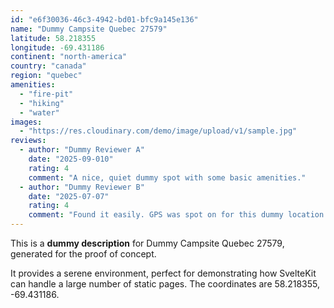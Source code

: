```yaml
---
id: "e6f30036-46c3-4942-bd01-bfc9a145e136"
name: "Dummy Campsite Quebec 27579"
latitude: 58.218355
longitude: -69.431186
continent: "north-america"
country: "canada"
region: "quebec"
amenities:
  - "fire-pit"
  - "hiking"
  - "water"
images:
  - "https://res.cloudinary.com/demo/image/upload/v1/sample.jpg"
reviews:
  - author: "Dummy Reviewer A"
    date: "2025-09-010"
    rating: 4
    comment: "A nice, quiet dummy spot with some basic amenities."
  - author: "Dummy Reviewer B"
    date: "2025-07-07"
    rating: 4
    comment: "Found it easily. GPS was spot on for this dummy location."
---
```


This is a **dummy description** for Dummy Campsite Quebec 27579, generated for the proof of concept.

It provides a serene environment, perfect for demonstrating how SvelteKit can handle a large number of static pages. The coordinates are 58.218355, -69.431186.
